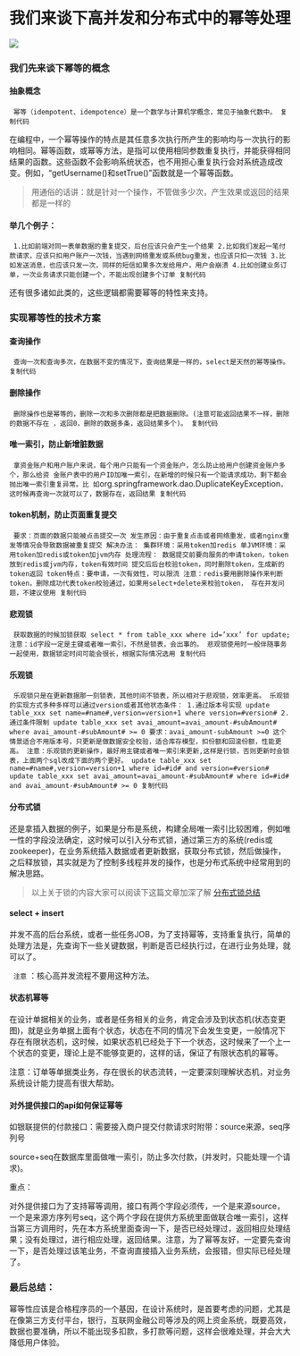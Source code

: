 # 我们来谈下高并发和分布式中的幂等处理 #

![](https://user-gold-cdn.xitu.io/2018/12/4/16777c2619196163?imageView2/0/w/1280/h/960/ignore-error/1)

### 我们先来谈下幂等的概念 ###

#### 抽象概念 ####

` 幂等（idempotent、idempotence）是一个数学与计算机学概念，常见于抽象代数中。 复制代码`

在编程中，一个幂等操作的特点是其任意多次执行所产生的影响均与一次执行的影响相同。幂等函数，或幂等方法，是指可以使用相同参数重复执行，并能获得相同结果的函数。这些函数不会影响系统状态，也不用担心重复执行会对系统造成改变。例如，“getUsername()和setTrue()”函数就是一个幂等函数。

> 
> 
> 
> 用通俗的话讲：就是针对一个操作，不管做多少次，产生效果或返回的结果都是一样的
> 
> 

#### 举几个例子： ####

` 1.比如前端对同一表单数据的重复提交，后台应该只会产生一个结果 2.比如我们发起一笔付款请求，应该只扣用户账户一次钱，当遇到网络重发或系统bug重发，也应该只扣一次钱 3.比如发送消息，也应该只发一次，同样的短信如果多次发给用户，用户会崩溃 4.比如创建业务订单，一次业务请求只能创建一个，不能出现创建多个订单 复制代码`

还有很多诸如此类的，这些逻辑都需要幂等的特性来支持。

### 实现幂等性的技术方案 ###

#### 查询操作 ####

` 查询一次和查询多次，在数据不变的情况下，查询结果是一样的，select是天然的幂等操作。 复制代码`

#### 删除操作 ####

` 删除操作也是幂等的，删除一次和多次删除都是把数据删除。(注意可能返回结果不一样，删除的数据不存在 ，返回0，删除的数据多条，返回结果多个)。 复制代码`

#### 唯一索引，防止新增脏数据 ####

` 拿资金账户和用户账户来说，每个用户只能有一个资金账户，怎么防止给用户创建资金账户多个，那么给资 金账户表中的用户ID加唯一索引，在新增的时候只有一个能请求成功，剩下都会抛出唯一索引重复异常。比 如`org.springframework.dao.DuplicateKeyException`，这时候再查询一次就可以了，数据存在，返回结果 复制代码`

#### token机制，防止页面重复提交 ####

` 要求：页面的数据只能被点击提交一次 发生原因：由于重复点击或者网络重发，或者nginx重发等情况会导致数据被重复提交 解决办法： 集群环境：采用token加redis 单JVM环境：采用token加redis或token加jvm内存 处理流程： 数据提交前要向服务的申请token，token放到redis或jvm内存，token有效时间 提交后后台校验token，同时删除token，生成新的token返回 token特点：要申请，一次有效性，可以限流 注意：redis要用删除操作来判断token，删除成功代表token校验通过，如果用select+delete来校验token， 存在并发问题，不建议使用 复制代码`

#### 悲观锁 ####

` 获取数据的时候加锁获取 select * from table_xxx where id=’xxx’ for update; 注意：id字段一定是主键或者唯一索引，不然是锁表，会出事的。 悲观锁使用时一般伴随事务一起使用，数据锁定时间可能会很长，根据实际情况选用 复制代码`

#### 乐观锁 ####

` 乐观锁只是在更新数据那一刻锁表，其他时间不锁表，所以相对于悲观锁，效率更高。 乐观锁的实现方式多种多样可以通过version或者其他状态条件： 1.通过版本号实现 update table_xxx set name=#name#,version=version+1 where version=#version# 2.通过条件限制 update table_xxx set avai_amount=avai_amount-#subAmount# where avai_amount-#subAmount# >= 0 要求：avai_amount-subAmount >=0 这个情景适合不用版本号，只更新是做数据安全校验，适合库存模型，扣份额和回滚份额，性能更高。 注意：乐观锁的更新操作，最好用主键或者唯一索引来更新,这样是行锁，否则更新时会锁表，上面两个sql改成下面的两个更好。 update table_xxx set name=#name#,version=version+1 where id=#id# and version=#version# update table_xxx set avai_amount=avai_amount-#subAmount# where id=#id# and avai_amount-#subAmount# >= 0 复制代码`

#### 分布式锁 ####

还是拿插入数据的例子，如果是分布是系统，构建全局唯一索引比较困难，例如唯一性的字段没法确定，这时候可以引入分布式锁，通过第三方的系统(redis或zookeeper)，在业务系统插入数据或者更新数据，获取分布式锁，然后做操作，之后释放锁，其实就是为了控制多线程并发的操作，也是分布式系统中经常用到的解决思路。

> 
> 
> 
> 以上关于锁的内容大家可以阅读下这篇文章加深了解 [分布式锁总结](
> https://juejin.im/post/5bfdef3051882558da6fdf23 )
> 
> 

#### select + insert ####

并发不高的后台系统，或者一些任务JOB，为了支持幂等，支持重复执行，简单的处理方法是，先查询下一些关键数据，判断是否已经执行过，在进行业务处理，就可以了。

` 注意` ：核心高并发流程不要用这种方法。

#### 状态机幂等 ####

在设计单据相关的业务，或者是任务相关的业务，肯定会涉及到状态机(状态变更图)，就是业务单据上面有个状态，状态在不同的情况下会发生变更，一般情况下存在有限状态机，这时候，如果状态机已经处于下一个状态，这时候来了一个上一个状态的变更，理论上是不能够变更的，这样的话，保证了有限状态机的幂等。

注意：订单等单据类业务，存在很长的状态流转，一定要深刻理解状态机，对业务系统设计能力提高有很大帮助。

#### 对外提供接口的api如何保证幂等 ####

如银联提供的付款接口：需要接入商户提交付款请求时附带：source来源，seq序列号

source+seq在数据库里面做唯一索引，防止多次付款，(并发时，只能处理一个请求)。

重点：

对外提供接口为了支持幂等调用，接口有两个字段必须传，一个是来源source，一个是来源方序列号seq，这个两个字段在提供方系统里面做联合唯一索引，这样当第三方调用时，先在本方系统里面查询一下，是否已经处理过，返回相应处理结果；没有处理过，进行相应处理，返回结果。注意，为了幂等友好，一定要先查询一下，是否处理过该笔业务，不查询直接插入业务系统，会报错，但实际已经处理了。

### 最后总结： ###

幂等性应该是合格程序员的一个基因，在设计系统时，是首要考虑的问题，尤其是在像第三方支付平台，银行，互联网金融公司等涉及的网上资金系统，既要高效，数据也要准确，所以不能出现多扣款，多打款等问题，这样会很难处理，并会大大降低用户体验。
